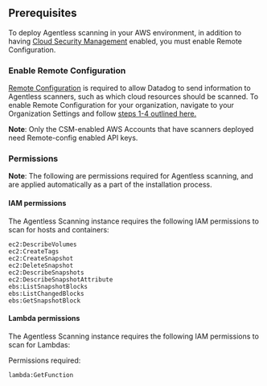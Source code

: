 
## Prerequisites

To deploy Agentless scanning in your AWS environment, in addition to having [Cloud Security Management][3] enabled, you must enable Remote Configuration.

### Enable Remote Configuration

[Remote Configuration][1] is required to allow Datadog to send information to Agentless scanners, such as which cloud resources should be scanned. To enable Remote Configuration for your organization, navigate to your Organization Settings and follow [steps 1-4 outlined here.][2]

**Note**: Only the CSM-enabled AWS Accounts that have scanners deployed need Remote-config enabled API keys.

### Permissions

**Note**: The following are permissions required for Agentless scanning, and are applied automatically as a part of the installation process.

####  IAM permissions

The Agentless Scanning instance requires the following IAM permissions to scan for hosts and containers:

```
ec2:DescribeVolumes
ec2:CreateTags
ec2:CreateSnapshot
ec2:DeleteSnapshot
ec2:DescribeSnapshots
ec2:DescribeSnapshotAttribute
ebs:ListSnapshotBlocks
ebs:ListChangedBlocks
ebs:GetSnapshotBlock
```

#### Lambda permissions

The Agentless Scanning instance requires the following IAM permissions to scan for Lambdas:

Permissions required:
```
lambda:GetFunction
```


[1]: /agent/remote_config/?tab=configurationyamlfile
[2]: /agent/remote_config/?tab=configurationyamlfile#setup
[3]: /security/cloud_security_management/setup